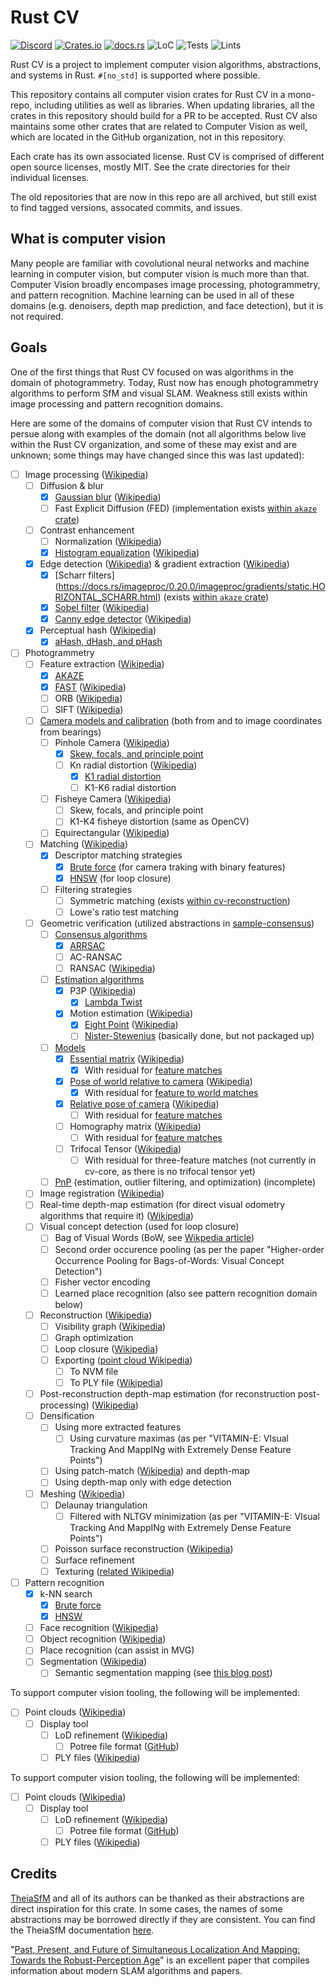 # Rust CV

[![Discord][dci]][dcl] [![Crates.io][ci]][cl] [![docs.rs][di]][dl] ![LoC][lo] ![Tests][btl] ![Lints][bll]

[ci]: https://img.shields.io/crates/v/cv.svg
[cl]: https://crates.io/crates/cv/

[di]: https://docs.rs/cv/badge.svg
[dl]: https://docs.rs/cv/

[lo]: https://tokei.rs/b1/github/rust-cv/cv?category=code

[dci]: https://img.shields.io/discord/550706294311485440.svg?logo=discord&colorB=7289DA
[dcl]: https://discord.gg/d32jaam

[btl]: https://github.com/rust-cv/cv/workflows/unit%20tests/badge.svg
[bll]: https://github.com/rust-cv/cv/workflows/lints/badge.svg

Rust CV is a project to implement computer vision algorithms, abstractions, and systems in Rust. `#[no_std]` is supported where possible.

This repository contains all computer vision crates for Rust CV in a mono-repo, including utilities as well as libraries. When updating libraries, all the crates in this repository should build for a PR to be accepted. Rust CV also maintains some other crates that are related to Computer Vision as well, which are located in the GitHub organization, not in this repository.

Each crate has its own associated license. Rust CV is comprised of different open source licenses, mostly MIT. See the crate directories for their individual licenses.

The old repositories that are now in this repo are all archived, but still exist to find tagged versions, assocated commits, and issues.

## What is computer vision

Many people are familiar with covolutional neural networks and machine learning in computer vision, but computer vision is much more than that. Computer Vision broadly encompases image processing, photogrammetry, and pattern recognition. Machine learning can be used in all of these domains (e.g. denoisers, depth map prediction, and face detection), but it is not required.

## Goals

One of the first things that Rust CV focused on was algorithms in the domain of photogrammetry. Today, Rust now has enough photogrammetry algorithms to perform SfM and visual SLAM. Weakness still exists within image processing and pattern recognition domains.

Here are some of the domains of computer vision that Rust CV intends to persue along with examples of the domain (not all algorithms below live within the Rust CV organization, and some of these may exist and are unknown; some things may have changed since this was last updated):

* [ ] Image processing ([Wikipedia](https://en.wikipedia.org/wiki/Digital_image_processing))
  * [ ] Diffusion & blur
    * [x] [Gaussian blur](https://docs.rs/imageproc/0.20.0/imageproc/filter/fn.gaussian_blur_f32.html) ([Wikipedia](https://en.wikipedia.org/wiki/Gaussian_blur))
    * [ ] Fast Explicit Diffusion (FED) (implementation exists [within `akaze` crate](https://github.com/rust-cv/akaze/blob/a25ff0448d95600f10c69acb7e4f7d95045c1293/src/fed_tau.rs))
  * [ ] Contrast enhancement
    * [ ] Normalization ([Wikipedia](https://en.wikipedia.org/wiki/Normalization_(image_processing)))
    * [x] [Histogram equalization](https://docs.rs/imageproc/0.20.0/imageproc/contrast/fn.equalize_histogram.html) ([Wikipedia](https://en.wikipedia.org/wiki/Histogram_equalization))
  * [x] Edge detection ([Wikipedia](https://en.wikipedia.org/wiki/Edge_detection)) & gradient extraction ([Wikipedia](https://en.wikipedia.org/wiki/Image_derivatives))
    * [x] [Scharr filters] (https://docs.rs/imageproc/0.20.0/imageproc/gradients/static.HORIZONTAL_SCHARR.html) (exists [within `akaze` crate](https://github.com/rust-cv/akaze/blob/a25ff0448d95600f10c69acb7e4f7d95045c1293/src/derivatives.rs))
    * [x] [Sobel filter](https://docs.rs/imageproc/0.20.0/imageproc/gradients/fn.horizontal_sobel.html) ([Wikipedia](https://en.wikipedia.org/wiki/Sobel_operator))
    * [x] [Canny edge detector](https://docs.rs/imageproc/0.20.0/imageproc/edges/fn.canny.html) ([Wikipedia](https://en.wikipedia.org/wiki/Canny_edge_detector))
  * [x] Perceptual hash ([Wikipedia](https://en.wikipedia.org/wiki/Perceptual_hashing))
    * [x] [aHash, dHash, and pHash](https://crates.io/crates/img_hash)
* [ ] Photogrammetry
  * [ ] Feature extraction ([Wikipedia](https://en.wikipedia.org/wiki/Feature_detection_(computer_vision)))
    * [x] [AKAZE](https://docs.rs/akaze/0.3.1/akaze/struct.Akaze.html)
    * [x] [FAST](https://docs.rs/imageproc/0.20.0/imageproc/corners/index.html) ([Wikipedia](https://en.wikipedia.org/wiki/Features_from_accelerated_segment_test))
    * [ ] ORB ([Wikipedia](https://en.wikipedia.org/wiki/Oriented_FAST_and_rotated_BRIEF))
    * [ ] SIFT ([Wikipedia](https://en.wikipedia.org/wiki/Scale-invariant_feature_transform))
  * [ ] [Camera models and calibration](https://docs.rs/cv-core/0.10.0/cv_core/trait.CameraModel.html) (both from and to image coordinates from bearings)
    * [ ] Pinhole Camera ([Wikipedia](https://en.wikipedia.org/wiki/Pinhole_camera))
      * [x] [Skew, focals, and principle point](https://docs.rs/cv-pinhole/0.1.1/cv_pinhole/struct.CameraIntrinsics.html)
      * [ ] Kn radial distortion ([Wikipedia](https://en.wikipedia.org/wiki/Distortion_(optics)#Radial_distortion))
        * [x] [K1 radial distortion](https://docs.rs/cv-pinhole/0.1.1/cv_pinhole/struct.CameraIntrinsicsK1Distortion.html)
        * [ ] K1-K6 radial distortion
    * [ ] Fisheye Camera ([Wikipedia](https://en.wikipedia.org/wiki/Fisheye_lens))
      * [ ] Skew, focals, and principle point
      * [ ] K1-K4 fisheye distortion (same as OpenCV)
    * [ ] Equirectangular ([Wikipedia](https://en.wikipedia.org/wiki/Equirectangular_projection))
  * [ ] Matching ([Wikipedia](https://en.wikipedia.org/wiki/Point_feature_matching))
    * [x] Descriptor matching strategies
      * [x] [Brute force](https://docs.rs/space/0.10.3/space/fn.linear_knn.html) (for camera traking with binary features)
      * [x] [HNSW](https://docs.rs/hnsw/0.6.1/hnsw/struct.HNSW.html) (for loop closure)
    * [ ] Filtering strategies
      * [ ] Symmetric matching (exists [within cv-reconstruction](https://github.com/rust-cv/cv/blob/58444de1cb174622ac34cc705ab9142e081f412c/cv-reconstruction/src/lib.rs#L1337))
      * [ ] Lowe's ratio test matching
  * [ ] Geometric verification (utilized abstractions in [sample-consensus](https://docs.rs/sample-consensus/0.2.0/sample_consensus/))
    * [ ] [Consensus algorithms](https://docs.rs/sample-consensus/0.2.0/sample_consensus/trait.Consensus.html)
      * [x] [ARRSAC](https://docs.rs/arrsac/0.3.0/arrsac/struct.Arrsac.html)
      * [ ] AC-RANSAC
      * [ ] RANSAC ([Wikipedia](https://en.wikipedia.org/wiki/Random_sample_consensus))
    * [ ] [Estimation algorithms](https://docs.rs/sample-consensus/0.2.0/sample_consensus/trait.Estimator.html)
      * [x] P3P ([Wikipedia](https://en.wikipedia.org/wiki/Perspective-n-Point#P3P))
        * [x] [Lambda Twist](https://docs.rs/lambda-twist/0.2.0/lambda_twist/struct.LambdaTwist.html)
      * [x] Motion estimation ([Wikipedia](https://en.wikipedia.org/wiki/Motion_estimation))
        * [x] [Eight Point](https://docs.rs/eight-point/0.4.0/eight_point/struct.EightPoint.html) ([Wikipedia](https://en.wikipedia.org/wiki/Eight-point_algorithm))
        * [ ] [Nister-Stewenius](https://github.com/rust-cv/nister-stewenius/) (basically done, but not packaged up)
    * [ ] [Models](https://docs.rs/sample-consensus/0.2.0/sample_consensus/trait.Model.html)
      * [x] [Essential matrix](https://docs.rs/cv-core/0.10.0/cv_core/struct.EssentialMatrix.html) ([Wikipedia](https://en.wikipedia.org/wiki/Essential_matrix))
        * [x] With residual for [feature matches](https://docs.rs/cv-core/0.10.0/cv_core/struct.FeatureMatch.html)
      * [x] [Pose of world relative to camera](https://docs.rs/cv-core/0.10.0/cv_core/struct.WorldPose.html) ([Wikipedia](https://en.wikipedia.org/wiki/3D_pose_estimation))
        * [x] With residual for [feature to world matches](https://docs.rs/cv-core/0.10.0/cv_core/struct.FeatureWorldMatch.html)
      * [x] [Relative pose of camera](https://docs.rs/cv-core/0.10.0/cv_core/struct.RelativeCameraPose.html) ([Wikipedia](https://en.wikipedia.org/wiki/3D_pose_estimation))
        * [ ] With residual for [feature matches](https://docs.rs/cv-core/0.10.0/cv_core/struct.FeatureMatch.html)
      * [ ] Homography matrix ([Wikipedia](https://en.wikipedia.org/wiki/Homography_(computer_vision)))
        * [ ] With residual for [feature matches](https://docs.rs/cv-core/0.10.0/cv_core/struct.FeatureMatch.html)
      * [ ] Trifocal Tensor ([Wikipedia](https://en.wikipedia.org/wiki/Trifocal_tensor))
        * [ ] With residual for three-feature matches (not currently in cv-core, as there is no trifocal tensor yet)
    * [ ] [PnP](https://github.com/rust-cv/pnp) (estimation, outlier filtering, and optimization) (incomplete)
  * [ ] Image registration ([Wikipedia](https://en.wikipedia.org/wiki/Image_registration))
  * [ ] Real-time depth-map estimation (for direct visual odometry algorithms that require it) ([Wikipedia](https://en.wikipedia.org/wiki/Depth_map))
  * [ ] Visual concept detection (used for loop closure)
    * [ ] Bag of Visual Words (BoW, see [Wikpedia article](https://en.wikipedia.org/wiki/Bag-of-words_model_in_computer_vision))
    * [ ] Second order occurence pooling (as per the paper "Higher-order Occurrence Pooling for Bags-of-Words: Visual Concept Detection")
    * [ ] Fisher vector encoding
    * [ ] Learned place recognition (also see pattern recognition domain below)
  * [ ] Reconstruction ([Wikipedia](https://en.wikipedia.org/wiki/3D_reconstruction))
    * [ ] Visibility graph ([Wikipedia](https://en.wikipedia.org/wiki/Visibility_graph))
    * [ ] Graph optimization
    * [ ] Loop closure ([Wikipedia](https://en.wikipedia.org/wiki/Simultaneous_localization_and_mapping#Loop_closure))
    * [ ] Exporting ([point cloud Wikipedia](https://en.wikipedia.org/wiki/Point_cloud))
      * [ ] To NVM file
      * [ ] To PLY file ([Wikipedia](https://en.wikipedia.org/wiki/PLY_(file_format)))
  * [ ] Post-reconstruction depth-map estimation (for reconstruction post-processing) ([Wikipedia](https://en.wikipedia.org/wiki/Depth_map))
  * [ ] Densification
    * [ ] Using more extracted features
      * [ ] Using curvature maximas (as per "VITAMIN-E: VIsual Tracking And MappINg with Extremely Dense Feature Points")
    * [ ] Using patch-match ([Wikipedia](https://en.wikipedia.org/wiki/PatchMatch)) and depth-map
    * [ ] Using depth-map only with edge detection
  * [ ] Meshing ([Wikipedia](https://en.wikipedia.org/wiki/Point_cloud#Conversion_to_3D_surfaces))
    * [ ] Delaunay triangulation
      * [ ] Filtered with NLTGV minimization (as per "VITAMIN-E: VIsual Tracking And MappINg with Extremely Dense Feature Points")
    * [ ] Poisson surface reconstruction ([Wikipedia](https://en.wikipedia.org/wiki/Poisson%27s_equation#Surface_reconstruction))
    * [ ] Surface refinement
    * [ ] Texturing ([related Wikipedia](https://en.wikipedia.org/wiki/Texture_mapping))
* [ ] Pattern recognition
  * [x] k-NN search
    * [x] [Brute force](https://docs.rs/space/0.10.3/space/fn.linear_knn.html)
    * [x] [HNSW](https://docs.rs/hnsw/0.6.1/hnsw/struct.HNSW.html)
  * [ ] Face recognition ([Wikipedia](https://en.wikipedia.org/wiki/Facial_recognition_system))
  * [ ] Object recognition ([Wikipedia](https://en.wikipedia.org/wiki/Outline_of_object_recognition))
  * [ ] Place recognition (can assist in MVG)
  * [ ] Segmentation ([Wikipedia](https://en.wikipedia.org/wiki/Image_segmentation))
    * [ ] Semantic segmentation mapping (see [this blog post](https://www.jeremyjordan.me/semantic-segmentation/))

To support computer vision tooling, the following will be implemented:

* [ ] Point clouds ([Wikipedia](https://en.wikipedia.org/wiki/Point_cloud))
  * [ ] Display tool
    * [ ] LoD refinement ([Wikipedia](https://en.wikipedia.org/wiki/Level_of_detail))
      * [ ] Potree file format ([GitHub](https://github.com/potree/potree/))
    * [ ] PLY files ([Wikipedia](https://en.wikipedia.org/wiki/PLY_(file_format)))

To support computer vision tooling, the following will be implemented:

* [ ] Point clouds ([Wikipedia](https://en.wikipedia.org/wiki/Point_cloud))
  * [ ] Display tool
    * [ ] LoD refinement ([Wikipedia](https://en.wikipedia.org/wiki/Level_of_detail))
      * [ ] Potree file format ([GitHub](https://github.com/potree/potree/))
    * [ ] PLY files ([Wikipedia](https://en.wikipedia.org/wiki/PLY_(file_format)))

## Credits

[TheiaSfM](https://github.com/sweeneychris/TheiaSfM) and all of its authors can be thanked as their abstractions are direct inspiration for this crate. In some cases, the names of some abstractions may be borrowed directly if they are consistent. You can find the TheiaSfM documentation [here](http://www.theia-sfm.org/api.html).

"[Past, Present, and Future of Simultaneous Localization And Mapping: Towards the Robust-Perception Age](https://arxiv.org/pdf/1606.05830.pdf)" is an excellent paper that compiles information about modern SLAM algorithms and papers.
